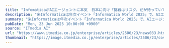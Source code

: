 ```yaml
---
title: "InfomaticaがAIエージェントに本気　日本に向け「挑戦はリスク、だが待っていては追い付けない」"
description: "米Informaticaは年次イベント「Informatica World 2025」で、AIエージェントに関連する取り組みの大幅強化を発表した。日本に向けては、失敗を恐れず挑戦するよう訴えかけている。"
summary: "米Informaticaは年次イベント「Informatica World 2025」で、AIエージェントに関連する取り組みの大幅強化を発表した。日本に向けては、失敗を恐れず挑戦するよう訴えかけている。"
pubDate: "Mon, 23 Jun 2025 10:00:00 +0900"
source: "ITmedia AI"
url: "https://www.itmedia.co.jp/enterprise/articles/2506/23/news033.html"
thumbnail: "https://image.itmedia.co.jp/enterprise/articles/2506/23/cover_news033.jpg"
---
```


